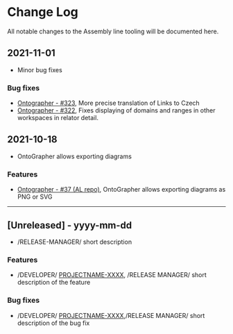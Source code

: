 
# Change Log
All notable changes to the Assembly line tooling will be documented here.

## 2021-11-01
- Minor bug fixes 

### Bug fixes
- [Ontographer - #323](https://github.com/opendata-mvcr/ontoGrapher/issues/323), More precise translation of Links to Czech
- [Ontographer - #322](https://github.com/opendata-mvcr/ontoGrapher/issues/322), Fixes displaying of domains and ranges in other workspaces in relator detail.

## 2021-10-18
- OntoGrapher allows exporting diagrams

### Features
- [Ontographer - #37 (AL repo)](https://github.com/opendata-mvcr/sgov-assembly-line/issues/37), OntoGrapher allows exporting diagrams as PNG or SVG

---

## [Unreleased] - yyyy-mm-dd
- /RELEASE-MANAGER/ short description

### Features
- /DEVELOPER/ [PROJECTNAME-XXXX](http://tickets.projectname.com/browse/PROJECTNAME-XXXX), /RELEASE MANAGER/ short description of the feature
 
### Bug fixes
- /DEVELOPER/ [PROJECTNAME-XXXX](http://tickets.projectname.com/browse/PROJECTNAME-XXXX),/RELEASE MANAGER/ short description of the bug fix
